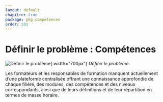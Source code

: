 ```yaml
---
layout: default
chapitre: true
package: pkg_competences
order: 591
---
```


# Définir le problème : Compétences

![Définir le problème](/soli-lms/pkg_competences/images/Definir-probleme.png){:width="700px"}
*Définir le problème*

<!-- note -->

Les formateurs et les responsables de formation manquent actuellement d’une plateforme centralisée offrant une connaissance approfondie de chaque filière, des modules, des compétences et des niveaux correspondants, ainsi que de leurs définitions et de leur répartition en termes de masse horaire.

<!-- new slide -->